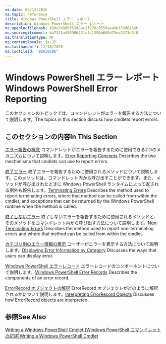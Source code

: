 ```yaml
---
ms.date: 09/13/2016
ms.topic: reference
title: Windows PowerShell エラー レポート
description: Windows PowerShell エラー レポート
ms.openlocfilehash: 438e3d96bf52d8ac1f770c0550ae49b356d616eb
ms.sourcegitcommit: ba7315a496986451cfc1296b659d73ea2373d3f0
ms.translationtype: MT
ms.contentlocale: ja-JP
ms.lasthandoff: 12/10/2020
ms.locfileid: "92650106"
---
```

# <a name="windows-powershell-error-reporting"></a><span data-ttu-id="ed35b-103">Windows PowerShell エラー レポート</span><span class="sxs-lookup"><span data-stu-id="ed35b-103">Windows PowerShell Error Reporting</span></span>

<span data-ttu-id="ed35b-104">このセクションのトピックでは、コマンドレットがエラーを報告する方法について説明します。</span><span class="sxs-lookup"><span data-stu-id="ed35b-104">The topics in this section discuss how cmdlets report errors.</span></span>

## <a name="in-this-section"></a><span data-ttu-id="ed35b-105">このセクションの内容</span><span class="sxs-lookup"><span data-stu-id="ed35b-105">In This Section</span></span>

<span data-ttu-id="ed35b-106">[エラー報告の概念](./error-reporting-concepts.md) コマンドレットがエラーを報告するために使用できる2つのメカニズムについて説明します。</span><span class="sxs-lookup"><span data-stu-id="ed35b-106">[Error Reporting Concepts](./error-reporting-concepts.md) Describes the two mechanisms that cmdlets can use to report errors.</span></span>

<span data-ttu-id="ed35b-107">[終了エラー](./terminating-errors.md) 終了エラーを報告するために使用されるメソッドについて説明します。このメソッドは、コマンドレット内から呼び出すことができます。また、メソッドが呼び出されたときに Windows PowerShell ランタイムによって返される例外も報告します。</span><span class="sxs-lookup"><span data-stu-id="ed35b-107">[Terminating Errors](./terminating-errors.md) Describes the method used to report terminating errors, where that method can be called from within the cmdlet, and exceptions that can be returned by the Windows PowerShell runtime when the method is called.</span></span>

<span data-ttu-id="ed35b-108">[終了しないエラー](./non-terminating-errors.md) 終了しないエラーを報告するために使用されるメソッドと、そのメソッドをコマンドレット内から呼び出す方法について説明します。</span><span class="sxs-lookup"><span data-stu-id="ed35b-108">[Non-Terminating Errors](./non-terminating-errors.md) Describes the method used to report non-terminating errors and where that method can be called from within the cmdlet.</span></span>

<span data-ttu-id="ed35b-109">[カテゴリ別のエラー情報の表示](./displaying-error-information.md) ユーザーがエラーを表示する方法について説明します。</span><span class="sxs-lookup"><span data-stu-id="ed35b-109">[Displaying Error Information by Category](./displaying-error-information.md) Discusses the ways that users can display error.</span></span>

<span data-ttu-id="ed35b-110">[Windows PowerShell エラーレコード](./windows-powershell-error-records.md) エラーレコードのコンポーネントについて説明します。</span><span class="sxs-lookup"><span data-stu-id="ed35b-110">[Windows PowerShell Error Records](./windows-powershell-error-records.md) Describes the components of an error record.</span></span>

<span data-ttu-id="ed35b-111">[ErrorRecord オブジェクトの解釈](./interpreting-errorrecord-objects.md) ErrorRecord オブジェクトがどのように解釈されるかについて説明します。</span><span class="sxs-lookup"><span data-stu-id="ed35b-111">[Interpreting ErrorRecord Objects](./interpreting-errorrecord-objects.md) Discusses how ErrorRecord objects are interpreted.</span></span>

## <a name="see-also"></a><span data-ttu-id="ed35b-112">参照</span><span class="sxs-lookup"><span data-stu-id="ed35b-112">See Also</span></span>

[<span data-ttu-id="ed35b-113">Writing a Windows PowerShell Cmdlet (Windows PowerShell コマンドレットの記述)</span><span class="sxs-lookup"><span data-stu-id="ed35b-113">Writing a Windows PowerShell Cmdlet</span></span>](./writing-a-windows-powershell-cmdlet.md)
